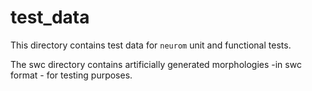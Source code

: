 <!--
# Copyright (c) 2015, Ecole Polytechnique Federale de Lausanne, Blue Brain Project
# All rights reserved.
#
# This file is part of NeuroM <https://github.com/BlueBrain/NeuroM>
#
# Redistribution and use in source and binary forms, with or without
# modification, are permitted provided that the following conditions are met:
#
#     1. Redistributions of source code must retain the above copyright
#        notice, this list of conditions and the following disclaimer.
#     2. Redistributions in binary form must reproduce the above copyright
#        notice, this list of conditions and the following disclaimer in the
#        documentation and/or other materials provided with the distribution.
#     3. Neither the name of the copyright holder nor the names of
#        its contributors may be used to endorse or promote products
#        derived from this software without specific prior written permission.
#
# THIS SOFTWARE IS PROVIDED BY THE COPYRIGHT HOLDERS AND CONTRIBUTORS "AS IS" AND
# ANY EXPRESS OR IMPLIED WARRANTIES, INCLUDING, BUT NOT LIMITED TO, THE IMPLIED
# WARRANTIES OF MERCHANTABILITY AND FITNESS FOR A PARTICULAR PURPOSE ARE
# DISCLAIMED. IN NO EVENT SHALL THE COPYRIGHT HOLDER OR CONTRIBUTORS BE LIABLE FOR ANY
# DIRECT, INDIRECT, INCIDENTAL, SPECIAL, EXEMPLARY, OR CONSEQUENTIAL DAMAGES
# (INCLUDING, BUT NOT LIMITED TO, PROCUREMENT OF SUBSTITUTE GOODS OR SERVICES;
# LOSS OF USE, DATA, OR PROFITS; OR BUSINESS INTERRUPTION) HOWEVER CAUSED AND
# ON ANY THEORY OF LIABILITY, WHETHER IN CONTRACT, STRICT LIABILITY, OR TORT
# (INCLUDING NEGLIGENCE OR OTHERWISE) ARISING IN ANY WAY OUT OF THE USE OF THIS
# SOFTWARE, EVEN IF ADVISED OF THE POSSIBILITY OF SUCH DAMAGE.
-->

test_data
==========

This directory contains test data for `neurom` unit and functional tests.

The swc directory contains artificially generated morphologies -in swc format - for testing purposes.
